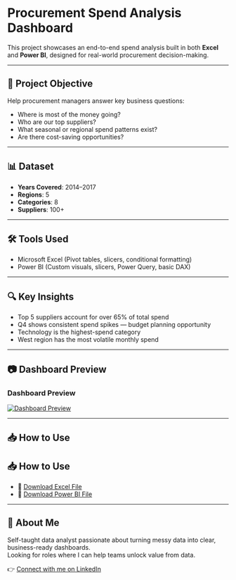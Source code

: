 # Procurement Spend Analysis Dashboard

This project showcases an end-to-end spend analysis built in both **Excel** and **Power BI**, designed for real-world procurement decision-making.

---

## 🎯 Project Objective

Help procurement managers answer key business questions:

- Where is most of the money going?
- Who are our top suppliers?
- What seasonal or regional spend patterns exist?
- Are there cost-saving opportunities?

---

## 📊 Dataset

- **Years Covered**: 2014–2017  
- **Regions**: 5  
- **Categories**: 8  
- **Suppliers**: 100+

---

## 🛠️ Tools Used

- Microsoft Excel (Pivot tables, slicers, conditional formatting)
- Power BI (Custom visuals, slicers, Power Query, basic DAX)

---

## 🔍 Key Insights

- Top 5 suppliers account for over 65% of total spend
- Q4 shows consistent spend spikes — budget planning opportunity
- Technology is the highest-spend category
- West region has the most volatile monthly spend

---

## 📷 Dashboard Preview

### Dashboard Preview  
[![Dashboard Preview](dashboard.png)](./Procurement%20Dashboard.pbix)




---

## 📥 How to Use

## 📥 How to Use

- 📂 [Download Excel File](./Procurement%20Dashboard.xlsx)
- 📂 [Download Power BI File](./Procurement%20Dashboard.pbix)

---

## 💬 About Me

Self-taught data analyst passionate about turning messy data into clear, business-ready dashboards.  
Looking for roles where I can help teams unlock value from data.

👉 [Connect with me on LinkedIn](https://www.linkedin.com/in/loise-mihari)
